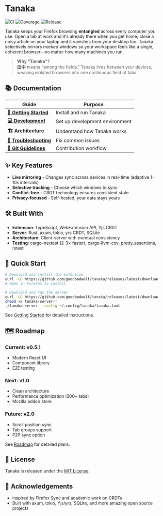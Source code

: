 # Tanaka

[![CI](https://github.com/goodbadwolf/tanaka/actions/workflows/ci.yml/badge.svg)](https://github.com/goodbadwolf/tanaka/actions/workflows/ci.yml) [![Coverage](https://codecov.io/gh/goodbadwolf/tanaka/branch/main/graph/badge.svg)](https://codecov.io/gh/goodbadwolf/tanaka) [![Release](https://img.shields.io/github/v/release/goodbadwolf/tanaka?include_prereleases)](https://github.com/goodbadwolf/tanaka/releases)

Tanaka keeps your Firefox browsing **entangled** across every computer you use. Open a tab at work and it's already there when you get home; close a noisy article on your laptop and it vanishes from your desktop too. Tanaka selectively mirrors _tracked_ windows so your workspace feels like a single, coherent browser—no matter how many machines you run.

> **Why "Tanaka"?**  
> **田中** means "among the fields." Tanaka lives _between_ your devices, weaving isolated browsers into one continuous field of tabs.

## 📚 Documentation

| Guide | Purpose |
|-------|---------|
| **[🚀 Getting Started](docs/GETTING-STARTED.md)** | Install and run Tanaka |
| **[💻 Development](docs/DEVELOPMENT.md)** | Set up development environment |
| **[🏗️ Architecture](docs/ARCHITECTURE.md)** | Understand how Tanaka works |
| **[🔧 Troubleshooting](docs/TROUBLESHOOTING.md)** | Fix common issues |
| **[📝 Git Guidelines](docs/GIT.md)** | Contribution workflow |

## ✨ Key Features

- **Live mirroring** - Changes sync across devices in real-time (adaptive 1-10s intervals)
- **Selective tracking** - Choose which windows to sync
- **Conflict-free** - CRDT technology ensures consistent state
- **Privacy-focused** - Self-hosted, your data stays yours

## 🛠️ Built With

- **Extension**: TypeScript, WebExtension API, Yjs CRDT
- **Server**: Rust, axum, tokio, yrs CRDT, SQLite
- **Architecture**: Client-server with eventual consistency
- **Testing**: cargo-nextest (2-3× faster), cargo-llvm-cov, pretty_assertions, rstest

## 🚀 Quick Start

```bash
# Download and install the extension
curl -LO https://github.com/goodbadwolf/tanaka/releases/latest/download/tanaka.xpi
# Open in Firefox to install

# Download and run the server  
curl -LO https://github.com/goodbadwolf/tanaka/releases/latest/download/tanaka-server-$(uname -m)-$(uname -s | tr '[:upper:]' '[:lower:]')
chmod +x tanaka-server-*
./tanaka-server --config ~/.config/tanaka/tanaka.toml
```

See [Getting Started](docs/GETTING-STARTED.md) for detailed instructions.

## 🗺️ Roadmap

### Current: v0.5.1
- Modern React UI
- Component library
- E2E testing

### Next: v1.0
- Clean architecture
- Performance optimization (200+ tabs)
- Mozilla addon store

### Future: v2.0
- Scroll position sync
- Tab groups support
- P2P sync option

See [Roadmap](docs/ROADMAP.md) for detailed plans.

## 📄 License

Tanaka is released under the [MIT License](LICENSE).

## 🙏 Acknowledgements

- Inspired by Firefox Sync and academic work on CRDTs
- Built with axum, tokio, Yjs/yrs, SQLite, and more amazing open source projects
